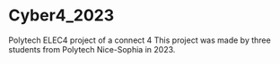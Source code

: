 # Cyber4_2023
Polytech ELEC4 project of a connect 4
This project was made by three students from Polytech Nice-Sophia in 2023.
